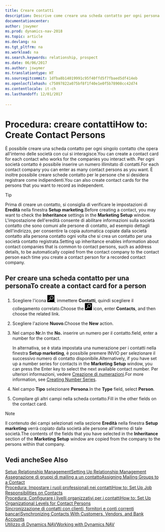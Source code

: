 ```yaml
---
title: Creare contatti
description: Descrive come creare una scheda contatto per ogni persona nuova o potenziale cliente con cui si ha una relazione d'affari.
documentationcenter: 
author: jswymer
ms.prod: dynamics-nav-2018
ms.topic: article
ms.devlang: na
ms.tgt_pltfrm: na
ms.workload: na
ms.search.keywords: relationship, prospect
ms.date: 06/06/2017
ms.author: jswymer
ms.translationtype: HT
ms.sourcegitcommit: 1dfba8b14019991c95f40ffd5f7fbaed5df414eb
ms.openlocfilehash: c75097822a075bf8f1f40e1e0f5b78908cc42d74
ms.contentlocale: it-ch
ms.lasthandoff: 12/01/2017

---
```

# <a name="how-to-create-contact-persons"></a><span data-ttu-id="b6ed0-103">Procedura: creare contatti</span><span class="sxs-lookup"><span data-stu-id="b6ed0-103">How to: Create Contact Persons</span></span>
<span data-ttu-id="b6ed0-104">È possibile creare una scheda contatto per ogni singolo contatto che opera all'interno delle società con cui si interagisce.</span><span class="sxs-lookup"><span data-stu-id="b6ed0-104">You can create a contact card for each contact who works for the companies you interact with.</span></span> <span data-ttu-id="b6ed0-105">Per ogni società contatto è possibile inserire un numero illimitato di contatti.</span><span class="sxs-lookup"><span data-stu-id="b6ed0-105">For each contact company you can enter as many contact persons as you want.</span></span> <span data-ttu-id="b6ed0-106">È inoltre possibile creare schede contatto per le persone che si desidera registrare come indipendenti.</span><span class="sxs-lookup"><span data-stu-id="b6ed0-106">You can also create contact cards for the persons that you want to record as independent.</span></span>

> [!TIP]  
>   <span data-ttu-id="b6ed0-107">Prima di creare un contatto, si consiglia di verificare le impostazioni di **Eredità** nella finestra **Setup marketing**.</span><span class="sxs-lookup"><span data-stu-id="b6ed0-107">Before creating a contact, you may want to check the **Inheritance** settings in the **Marketing Setup** window.</span></span> <span data-ttu-id="b6ed0-108">L'impostazione dell'eredità consente di abilitare informazioni sulla società contatto che sono comuni alle persone di contatto, ad esempio dettagli dell'indirizzo, per consentire la copia automatica copiate dalla società contatto alla persona contatto ogni volta che si crea un contatto per una società contatto registrata.</span><span class="sxs-lookup"><span data-stu-id="b6ed0-108">Setting up inheritance enables information about contact companies that is common to contact persons, such as address details, to be automatically copied from the contact company to the contact person each time you create a contact person for a recorded contact company.</span></span>

## <a name="to-create-a-contact-card-for-a-person"></a><span data-ttu-id="b6ed0-109">Per creare una scheda contatto per una persona</span><span class="sxs-lookup"><span data-stu-id="b6ed0-109">To create a contact card for a person</span></span>
1. <span data-ttu-id="b6ed0-110">Scegliere l'icona ![Cerca pagina o report](media/ui-search/search_small.png "icona Cerca pagina o report"), immettere **Contatti**, quindi scegliere il collegamento correlato.</span><span class="sxs-lookup"><span data-stu-id="b6ed0-110">Choose the ![Search for Page or Report](media/ui-search/search_small.png "Search for Page or Report icon") icon, enter **Contacts**, and then choose the related link.</span></span>
2. <span data-ttu-id="b6ed0-111">Scegliere l'azione **Nuovo**.</span><span class="sxs-lookup"><span data-stu-id="b6ed0-111">Choose the **New** action.</span></span>
3. <span data-ttu-id="b6ed0-112">Nel campo **Nr.**</span><span class="sxs-lookup"><span data-stu-id="b6ed0-112">In the **No.**</span></span> <span data-ttu-id="b6ed0-113">inserire un numero per il contatto.</span><span class="sxs-lookup"><span data-stu-id="b6ed0-113">field, enter a number for the contact.</span></span>

    <span data-ttu-id="b6ed0-114">In alternativa, se è stata impostata una numerazione per i contatti nella finestra **Setup marketing**, è possibile premere INVIO per selezionare il successivo numero di contatto disponibile.</span><span class="sxs-lookup"><span data-stu-id="b6ed0-114">Alternatively, if you have set up a number series for contacts in the **Marketing Setup** window, you can press the Enter key to select the next available contact number.</span></span> <span data-ttu-id="b6ed0-115">Per ulteriori informazioni, vedere [Creazione di numerazioni](ui-create-number-series.md).</span><span class="sxs-lookup"><span data-stu-id="b6ed0-115">For more information, see [Creating Number Series](ui-create-number-series.md).</span></span>
4. <span data-ttu-id="b6ed0-116">Nel campo **Tipo** selezionare **Persona**.</span><span class="sxs-lookup"><span data-stu-id="b6ed0-116">In the **Type** field, select **Person**.</span></span>
5. <span data-ttu-id="b6ed0-117">Compilare gli altri campi nella scheda contatto.</span><span class="sxs-lookup"><span data-stu-id="b6ed0-117">Fill in the other fields on the contact card.</span></span>

> [!NOTE]  
>   <span data-ttu-id="b6ed0-118">Il contenuto dei campi selezionati nella sezione **Eredità** nella finestra **Setup marketing** verrà copiato dalla società alle persone all'interno di tale società.</span><span class="sxs-lookup"><span data-stu-id="b6ed0-118">The contents of the fields that you have selected in the **Inheritance** section of the **Marketing Setup** window are copied from the company to the persons within that company.</span></span>

## <a name="see-also"></a><span data-ttu-id="b6ed0-119">Vedi anche</span><span class="sxs-lookup"><span data-stu-id="b6ed0-119">See Also</span></span>
[<span data-ttu-id="b6ed0-120">Setup Relationship Management</span><span class="sxs-lookup"><span data-stu-id="b6ed0-120">Setting Up Relationship Management</span></span>](marketing-setup-marketing.md)  
[<span data-ttu-id="b6ed0-121">Assegnazione di gruppi di mailing a un contatto</span><span class="sxs-lookup"><span data-stu-id="b6ed0-121">Assigning Mailing Groups to a Contact</span></span>](marketing-mailing-groups.md#AssignMailGroupContact)  
[<span data-ttu-id="b6ed0-122">Procedura: Impostare i ruoli professionali nei contatti</span><span class="sxs-lookup"><span data-stu-id="b6ed0-122">How to: Set Up Job Responsibilities on Contacts</span></span>](marketing-job-responsibilities.md)  
[<span data-ttu-id="b6ed0-123">Procedura: Configurare i livelli organizzativi per i contatti</span><span class="sxs-lookup"><span data-stu-id="b6ed0-123">How to: Set Up Organizational Levels for Contact Persons</span></span>](marketing-organizational-levels.md)  
[<span data-ttu-id="b6ed0-124">Sincronizzazione di contatti con clienti, fornitori e conti correnti bancari</span><span class="sxs-lookup"><span data-stu-id="b6ed0-124">Synchronizing Contacts With Customers, Vendors, and Bank Accounts</span></span>](marketing-synchronize-contacts-customers-vendors-bank-accounts.md)  
[<span data-ttu-id="b6ed0-125">Utilizzo di Dynamics NAV</span><span class="sxs-lookup"><span data-stu-id="b6ed0-125">Working with Dynamics NAV</span></span>](ui-work-product.md)  

